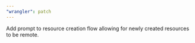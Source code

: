 ```yaml
---
"wrangler": patch
---
```


Add prompt to resource creation flow allowing for newly created resources to be remote.
